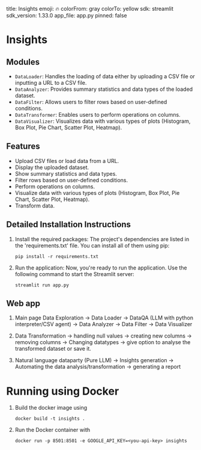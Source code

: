 title: Insights
emoji: 🔥
colorFrom: gray
colorTo: yellow
sdk: streamlit
sdk_version: 1.33.0
app_file: app.py
pinned: false

# Insights

## Modules

- `DataLoader`: Handles the loading of data either by uploading a CSV file or inputting a URL to a CSV file.
- `DataAnalyzer`: Provides summary statistics and data types of the loaded dataset.
- `DataFilter`: Allows users to filter rows based on user-defined conditions.
- `DataTransformer`: Enables users to perform operations on columns.
- `DataVisualizer`: Visualizes data with various types of plots (Histogram, Box Plot, Pie Chart, Scatter Plot, Heatmap).

## Features

- Upload CSV files or load data from a URL.
- Display the uploaded dataset.
- Show summary statistics and data types.
- Filter rows based on user-defined conditions.
- Perform operations on columns.
- Visualize data with various types of plots (Histogram, Box Plot, Pie Chart, Scatter Plot, Heatmap).
- Transform data.

## Detailed Installation Instructions

1. Install the required packages:
   The project's dependencies are listed in the 'requirements.txt' file. You can install all of them using pip:
   ```
   pip install -r requirements.txt
   ```
2. Run the application:
   Now, you're ready to run the application. Use the following command to start the Streamlit server:
   ```
   streamlit run app.py
   ```

## Web app
1. Main page
   Data Exploration
   -> Data Loader
   -> DataQA (LLM with python interpreter/CSV agent)
   -> Data Analyzer
   -> Data Filter
   -> Data Visualizer

2. Data Transformation
   -> handling null values
   -> creating new columns
   -> removing columns
   -> Changing datatypes
   -> give option to analyse the transformed dataset or save it.

3. Natural language dataparty (Pure LLM)
   -> Insights generation
   -> Automating the data analysis/transformation
   -> generating a report


# Running using Docker
1. Build the docker image using 
   ```
   docker build -t insights .
   ```
2. Run the Docker container with
   ```
   docker run -p 8501:8501 -e GOOGLE_API_KEY=<you-api-key> insights
   ```
